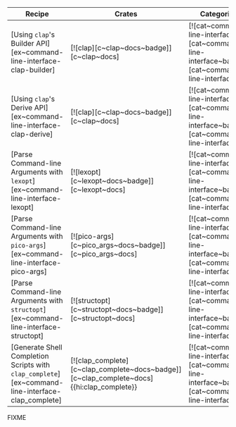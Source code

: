 | Recipe | Crates | Categories |
|--------|--------|------------|
| [Using `clap`'s Builder API][ex~command-line-interface-clap-builder] | [![clap][c~clap~docs~badge]][c~clap~docs] | [![cat~command-line-interface][cat~command-line-interface~badge]][cat~command-line-interface] |
| [Using `clap`'s Derive API][ex~command-line-interface-clap-derive] | [![clap][c~clap~docs~badge]][c~clap~docs] | [![cat~command-line-interface][cat~command-line-interface~badge]][cat~command-line-interface] |
| [Parse Command-line Arguments with `lexopt`][ex~command-line-interface-lexopt] | [![lexopt][c~lexopt~docs~badge]][c~lexopt~docs] | [![cat~command-line-interface][cat~command-line-interface~badge]][cat~command-line-interface] |
| [Parse Command-line Arguments with `pico-args`][ex~command-line-interface-pico-args] | [![pico-args][c~pico_args~docs~badge]][c~pico_args~docs] | [![cat~command-line-interface][cat~command-line-interface~badge]][cat~command-line-interface] |
| [Parse Command-line Arguments with `structopt`][ex~command-line-interface-structopt] | [![structopt][c~structopt~docs~badge]][c~structopt~docs] | [![cat~command-line-interface][cat~command-line-interface~badge]][cat~command-line-interface] |
| [Generate Shell Completion Scripts with `clap_complete`][ex~command-line-interface-clap_complete] | [![clap_complete][c~clap_complete~docs~badge]][c~clap_complete~docs]{{hi:clap_complete}} | [![cat~command-line-interface][cat~command-line-interface~badge]][cat~command-line-interface] |

<div class="hidden">
FIXME
</div>
